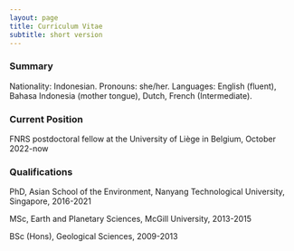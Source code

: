 ```yaml
---
layout: page
title: Curriculum Vitae
subtitle: short version
---
```


### Summary
Nationality: Indonesian. Pronouns: she/her. Languages: English (fluent), Bahasa Indonesia (mother tongue), Dutch, French (Intermediate).

### Current Position
FNRS postdoctoral fellow at the University of Liège in Belgium, October 2022-now

### Qualifications
PhD, Asian School of the Environment, Nanyang Technological University, Singapore, 2016-2021

MSc, Earth and Planetary Sciences, McGill University, 2013-2015

BSc (Hons), Geological Sciences, 2009-2013
